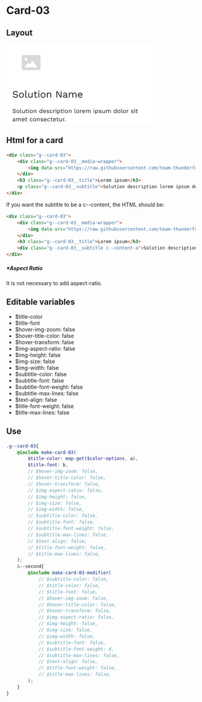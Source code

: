 # Card-03

## Layout

![alt text][card-03]

[card-03]: /src/img/global-components/card/card-03.png

## Html for a card

```html
<div class="g--card-03">
    <div class="g--card-03__media-wrapper">
        <img data-src="https://raw.githubusercontent.com/team-thunderfoot/ui/main/src/img/global-components/card/card-img-placeholder.png" src="/src/img/global-components/placeholder.jpg" alt="alt text" class="g--card-03__media-wrapper__media g--lazy-01">
    </div>
    <h3 class="g--card-03__title">Lorem ipsum</h3>
    <p class="g--card-03__subtitle">Solution description lorem ipsum dolor sit amet consectetur.</p>
</div>
```

If you want the subtitle to be a c--content, the HTML should be:
```html
<div class="g--card-03">
    <div class="g--card-03__media-wrapper">
        <img data-src="https://raw.githubusercontent.com/team-thunderfoot/ui/main/src/img/global-components/card/card-img-placeholder.png" src="/src/img/global-components/placeholder.jpg" alt="alt text" class="g--card-03__media-wrapper__media g--lazy-01">
    </div>
    <h3 class="g--card-03__title">Lorem ipsum</h3>
    <div class="g--card-03__subtitle c--content-a">Solution description lorem ipsum dolor sit amet consectetur.</div>
</div>
```

##### \*Aspect Ratio

It is not necessary to add aspect-ratio.

## Editable variables

- $title-color
- $title-font
- $hover-img-zoom: false
- $hover-title-color: false
- $hover-transform: false
- $img-aspect-ratio: false
- $img-height: false
- $img-size: false
- $img-width: false
- $subtitle-color: false
- $subtitle-font: false
- $subtitle-font-weight: false
- $subtitle-max-lines: false
- $text-align: false
- $title-font-weight: false
- $title-max-lines: false

## Use

```scss
.g--card-03{
    @include make-card-03(
        $title-color: map-get($color-options, a),
        $title-font: b,
        // $hover-img-zoom: false,
        // $hover-title-color: false,
        // $hover-transform: false,
        // $img-aspect-ratio: false,
        // $img-height: false,
        // $img-size: false,
        // $img-width: false,
        // $subtitle-color: false,
        // $subtitle-font: false,
        // $subtitle-font-weight: false,
        // $subtitle-max-lines: false,
        // $text-align: false,
        // $title-font-weight: false,
        // $title-max-lines: false,
    );
    &--second{
        @include make-card-03-modifier(
            // $subtitle-color: false,
            // $title-color: false,
            // $title-font: false,
            // $hover-img-zoom: false,
            // $hover-title-color: false,
            // $hover-transform: false,
            // $img-aspect-ratio: false,
            // $img-height: false,
            // $img-size: false,
            // $img-width: false,
            // $subtitle-font: false,
            // $subtitle-font-weight: d,
            // $subtitle-max-lines: false,
            // $text-align: false,
            // $title-font-weight: false,
            // $title-max-lines: false,
        );
    }
}
```